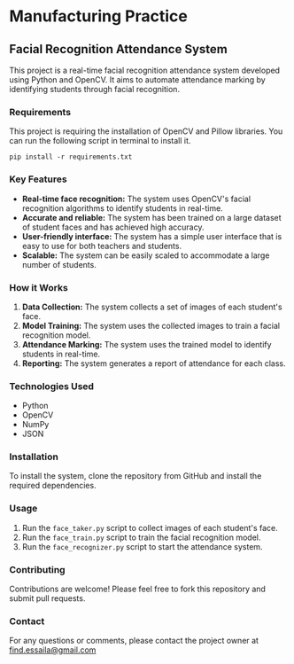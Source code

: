 # Manufacturing Practice

## Facial Recognition Attendance System

This project is a real-time facial recognition attendance system developed using Python and OpenCV. It aims to automate attendance marking by identifying students through facial recognition.

### Requirements

This project is requiring the installation of OpenCV and Pillow libraries. You can run the following script in terminal to install it.
```
pip install -r requirements.txt
```

### Key Features

- **Real-time face recognition:** The system uses OpenCV's facial recognition algorithms to identify students in real-time.
- **Accurate and reliable:** The system has been trained on a large dataset of student faces and has achieved high accuracy.
- **User-friendly interface:** The system has a simple user interface that is easy to use for both teachers and students.
- **Scalable:** The system can be easily scaled to accommodate a large number of students.

### How it Works

1. **Data Collection:** The system collects a set of images of each student's face.
1. **Model Training:** The system uses the collected images to train a facial recognition model.
1. **Attendance Marking:** The system uses the trained model to identify students in real-time.
1. **Reporting:** The system generates a report of attendance for each class.

### Technologies Used

- Python
- OpenCV
- NumPy
- JSON

### Installation

To install the system, clone the repository from GitHub and install the required dependencies.

### Usage

1. Run the `face_taker.py` script to collect images of each student's face.
1. Run the `face_train.py` script to train the facial recognition model.
1. Run the `face_recognizer.py` script to start the attendance system.

### Contributing

Contributions are welcome! Please feel free to fork this repository and submit pull requests.

### Contact

For any questions or comments, please contact the project owner at find.essaila@gmail.com
